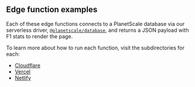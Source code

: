 ## Edge function examples

Each of these edge functions connects to a PlanetScale database via our serverless driver, [`@planetscale/database`](https://github.com/planetscale/database-js), and returns a JSON payload with F1 stats to render the page.

To learn more about how to run each function, visit the subdirectories for each:

- [Cloudflare](https://github.com/planetscale/f1-championship-stats/tree/main/examples/cloudflare)
- [Vercel](https://github.com/planetscale/f1-championship-stats/tree/main/examples/vercel)
- [Netlify](https://github.com/planetscale/f1-championship-stats/tree/main/examples/netlify)
